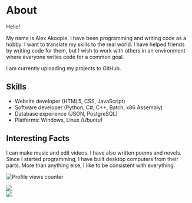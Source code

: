 # About

Hello!

My name is Alex Akoopie. I have been programming and writing code as a hobby. I want to translate my skills to the real world. I have helped friends by writing code for them, but I wish to work with others in an environment where everyone writes code for a common goal.

I am currently uploading my projects to GitHub.

## Skills

* Website developer (HTML5, CSS, JavaScript)
* Software developer (Python, C#, C++, Batch, x86 Assembly)
* Database experience (JSON, PostgreSQL)
* Platforms: Windows, Linux _(Ubuntu)_

## Interesting Facts

I can make music and edit videos. I have also written poems and novels. Since I started programming, I have built desktop computers from their parts. More than anything else, I like to be consistent with everything.

![Profile views counter](https://komarev.com/ghpvc/?username=MisansProducts&style=plastic "Profile views counter")

<a href="https://github.com/anuraghazra/github-readme-stats">
  <img src="https://github-readme-stats.vercel.app/api?username=MisansProducts&hide=stars&show_icons=true&theme=radical"/>
</a>

<br>

<a href="https://github.com/anuraghazra/convoychat">
  <img src="https://github-readme-stats.vercel.app/api/top-langs/?username=MisansProducts&layout=compact&theme=radical&langs_count=10"/>
</a>
